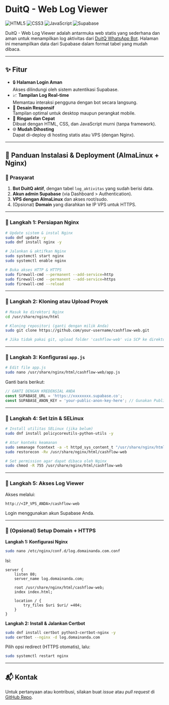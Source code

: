# DuitQ - Web Log Viewer

![HTML5](https://img.shields.io/badge/HTML5-E34F26?style=for-the-badge&logo=html5&logoColor=white)
![CSS3](https://img.shields.io/badge/CSS3-1572B6?style=for-the-badge&logo=css3&logoColor=white)
![JavaScript](https://img.shields.io/badge/JavaScript-F7DF1E?style=for-the-badge&logo=javascript&logoColor=black)
![Supabase](https://img.shields.io/badge/Supabase-Frontend_Integration-green?style=for-the-badge&logo=supabase)

DuitQ - Web Log Viewer adalah antarmuka web statis yang sederhana dan aman untuk menampilkan log aktivitas dari [DuitQ WhatsApp Bot](https://github.com/fahroediin/whatsapp-cashflow-bot). Halaman ini menampilkan data dari Supabase dalam format tabel yang mudah dibaca.

---

## ✨ Fitur

- 🔒 **Halaman Login Aman**  
  Akses dilindungi oleh sistem autentikasi Supabase.
- 📈 **Tampilan Log Real-time**  
  Memantau interaksi pengguna dengan bot secara langsung.
- 📱 **Desain Responsif**  
  Tampilan optimal untuk desktop maupun perangkat mobile.
- 🚀 **Ringan dan Cepat**  
  Dibuat dengan HTML, CSS, dan JavaScript murni (tanpa framework).
- 🌐 **Mudah Dihosting**  
  Dapat di-deploy di hosting statis atau VPS (dengan Nginx).

---

## 🚀 Panduan Instalasi & Deployment (AlmaLinux + Nginx)

### 🔧 Prasyarat

1. **Bot DuitQ aktif**, dengan tabel `log_aktivitas` yang sudah berisi data.
2. **Akun admin Supabase** (via Dashboard > Authentication).
3. **VPS dengan AlmaLinux** dan akses root/sudo.
4. (Opsional) **Domain** yang diarahkan ke IP VPS untuk HTTPS.

---

### 🔹 Langkah 1: Persiapan Nginx

```bash
# Update sistem & instal Nginx
sudo dnf update -y
sudo dnf install nginx -y

# Jalankan & aktifkan Nginx
sudo systemctl start nginx
sudo systemctl enable nginx

# Buka akses HTTP & HTTPS
sudo firewall-cmd --permanent --add-service=http
sudo firewall-cmd --permanent --add-service=https
sudo firewall-cmd --reload
```

---

### 🔹 Langkah 2: Kloning atau Upload Proyek

```bash
# Masuk ke direktori Nginx
cd /usr/share/nginx/html

# Kloning repositori (ganti dengan milik Anda)
sudo git clone https://github.com/your-username/cashflow-web.git

# Jika tidak pakai git, upload folder 'cashflow-web' via SCP ke direktori ini
```

---

### 🔹 Langkah 3: Konfigurasi `app.js`

```bash
# Edit file app.js
sudo nano /usr/share/nginx/html/cashflow-web/app.js
```

Ganti baris berikut:

```javascript
// GANTI DENGAN KREDENSIAL ANDA
const SUPABASE_URL = 'https://xxxxxxxx.supabase.co';
const SUPABASE_ANON_KEY = 'your-public-anon-key-here'; // Gunakan Public ANON Key, bukan Service Role
```

---

### 🔹 Langkah 4: Set Izin & SELinux

```bash
# Install utilitas SELinux (jika belum)
sudo dnf install policycoreutils-python-utils -y

# Atur konteks keamanan
sudo semanage fcontext -a -t httpd_sys_content_t "/usr/share/nginx/html/cashflow-web(/.*)?"
sudo restorecon -Rv /usr/share/nginx/html/cashflow-web

# Set permission agar dapat dibaca oleh Nginx
sudo chmod -R 755 /usr/share/nginx/html/cashflow-web
```

---

### 🔹 Langkah 5: Akses Log Viewer

Akses melalui:

```
http://<IP_VPS_ANDA>/cashflow-web
```

Login menggunakan akun Supabase Anda.

---

### 🔐 (Opsional) Setup Domain + HTTPS

**Langkah 1: Konfigurasi Nginx**

```bash
sudo nano /etc/nginx/conf.d/log.domainanda.com.conf
```

Isi:

```nginx
server {
    listen 80;
    server_name log.domainanda.com;

    root /usr/share/nginx/html/cashflow-web;
    index index.html;

    location / {
        try_files $uri $uri/ =404;
    }
}
```

**Langkah 2: Install & Jalankan Certbot**

```bash
sudo dnf install certbot python3-certbot-nginx -y
sudo certbot --nginx -d log.domainanda.com
```

Pilih opsi redirect (HTTPS otomatis), lalu:

```bash
sudo systemctl restart nginx
```

---

## 📬 Kontak

Untuk pertanyaan atau kontribusi, silakan buat *issue* atau *pull request* di [GitHub Repo](https://github.com/fahroediin/whatsapp-cashflow-bot).
